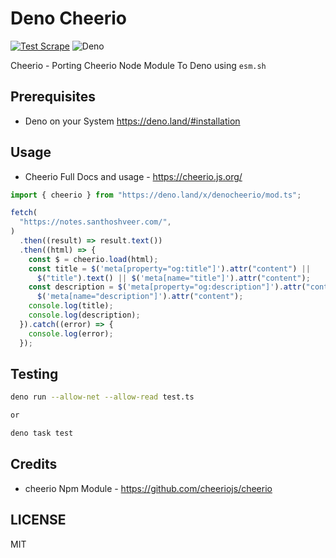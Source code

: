 # Deno Cheerio

[![Test Scrape](https://github.com/mskian/deno-cheerio-js/actions/workflows/test.yml/badge.svg)](https://github.com/mskian/deno-cheerio-js/actions/workflows/test.yml)
![Deno](https://img.shields.io/badge/Deno-464647?style=for-the-badge&logo=deno&logoColor=white)

Cheerio - Porting Cheerio Node Module To Deno using `esm.sh`

## Prerequisites

- Deno on your System <https://deno.land/#installation>

## Usage

- Cheerio Full Docs and usage - <https://cheerio.js.org/>

```js
import { cheerio } from "https://deno.land/x/denocheerio/mod.ts";

fetch(
  "https://notes.santhoshveer.com/",
)
  .then((result) => result.text())
  .then((html) => {
    const $ = cheerio.load(html);
    const title = $('meta[property="og:title"]').attr("content") ||
      $("title").text() || $('meta[name="title"]').attr("content");
    const description = $('meta[property="og:description"]').attr("content") ||
      $('meta[name="description"]').attr("content");
    console.log(title);
    console.log(description);
  }).catch((error) => {
    console.log(error);
  });
```

## Testing

```sh
deno run --allow-net --allow-read test.ts

or

deno task test
```

## Credits

- cheerio Npm Module - <https://github.com/cheeriojs/cheerio>

## LICENSE

MIT
